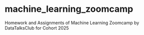 # machine_learning_zoomcamp
Homework and Assignments of Machine Learning Zoomcamp by DataTalksClub for Cohort 2025
